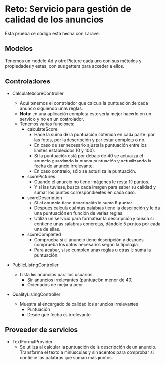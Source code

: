 # Reto: Servicio para gestión de calidad de los anuncios
Esta prueba de código está hecha con Laravel.

## Modelos
Tenemos un modelo Ad y otro Picture cada uno con sus métodos y propiedades y estas, con sus getters para acceder a ellos.

## Controladores
* CalculateScoreController
    * Aquí tenemos el controlador que calcula la puntuación de cada anuncio siguiendo unas reglas.
    * **Nota:** en una aplicación completa esto sería mejor hacerlo en un servicio y no en un controlador.
    * Tenemos varias funciones:
        * calculateScore
            * Hace la suma de la puntuación obtenida en cada parte: por las fotos, por la descripción y por estar completo o no.
            * En caso de ser necesario ajusta la puntuación entre los límites establecidos (0 y 100).
            * Si la puntuación está por debajo de 40 se actualiza el anuncio guardando la nueva puntuación y actualizando la fecha de anuncio irrelevante.
            * En caso contrario, sólo se actualiza la puntuación.
        * scorePictures
            * Cuando el anuncio no tiene imágenes le resta 10 puntos.
            * Y si las tuviese, busca cada imagen para saber su calidad y sumar los puntos correspondientes en cada caso.
        * scoreDescription
            * Si el anuncio tiene descripción le suma 5 puntos.
            * Después calcula cuántas palabras tiene la descripción y le da una puntuación en función de varias reglas.
            * Utiliza un servicio para formatear la descripción y busca si contiene unas palabras concretas, dándole 5 puntos por cada una de ellas.
        * scoreCompleted
            * Comprueba si el anuncio tiene descripción y después comprueba los datos necesarios según la tipología.
            * Para acabar, si se cumplen unas reglas u otras le suma la puntuación.


* PublicListingController
    * Lista los anuncios para los usuarios.
        * Sin anuncios irrelevantes (puntuación menor de 40)
        * Ordenados de mejor a peor


* QualityListingController
    * Muestra al encargado de calidad los anuncios irrelevantes
        * Puntuación
        * Desde qué fecha es irrelevante


## Proveedor de servicios
* TextFormatProvider
    * Se utiliza al calcular la puntuación de la descripción de un anuncio. Transforma el texto a minúsculas y sin acentos para comprobar si contiene las palabras que suman más puntos.

